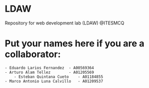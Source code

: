 # LDAW
Repository for web development lab (LDAW) @ITESMCQ
# Put your names here if you are a collaborator:
	- Eduardo Larios Fernandez 	- A00569364
	- Arturo Alam Tellez       	- A01205569
    	- Esteban Quintana Cueto   	- A01184855
	- Marco Antonio Luna Calvillo	- A01209537
